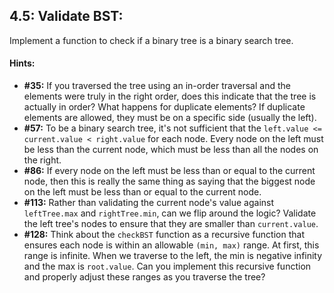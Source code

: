 ## 4.5: Validate BST: 

Implement a function to check if a binary tree is a binary search tree.

#### Hints:
- **#35:** If you traversed the tree using an in-order traversal and the elements were truly in the right order, does this indicate that the tree is actually in order? What happens for duplicate elements? If duplicate elements are allowed, they must be on a specific side (usually the left).
- **#57:** To be a binary search tree, it's not sufficient that the `left.value <= current.value < right.value` for each node. Every node on the left must be less than the current node, which must be less than all the nodes on the right.
- **#86:** If every node on the left must be less than or equal to the current node, then this is really
the same thing as saying that the biggest node on the left must be less than or equal to the current node.
- **#113:** Rather than validating the current node's value against `leftTree.max` and `rightTree.min`, can we flip around the logic? Validate the left tree's nodes to ensure that they are smaller than `current.value`.
- **#128:** Think about the `checkBST` function as a recursive function that ensures each node is within an allowable `(min, max)` range. At first, this range is infinite. When we traverse to the left, the min is negative infinity and the max is `root.value`. Can you implement this recursive function and properly adjust these ranges as you traverse the tree?